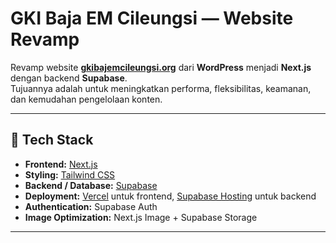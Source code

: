 # GKI Baja EM Cileungsi — Website Revamp

Revamp website **[gkibajemcileungsi.org](https://gkibajemcileungsi.org/)** dari **WordPress** menjadi **Next.js** dengan backend **Supabase**.  
Tujuannya adalah untuk meningkatkan performa, fleksibilitas, keamanan, dan kemudahan pengelolaan konten.

---

## 🚀 Tech Stack

- **Frontend:** [Next.js](https://nextjs.org/) 
- **Styling:** [Tailwind CSS](https://tailwindcss.com/)
- **Backend / Database:** [Supabase](https://supabase.com/)
- **Deployment:** [Vercel](https://vercel.com/) untuk frontend, [Supabase Hosting](https://supabase.com/) untuk backend
- **Authentication:** Supabase Auth
- **Image Optimization:** Next.js Image + Supabase Storage

---
